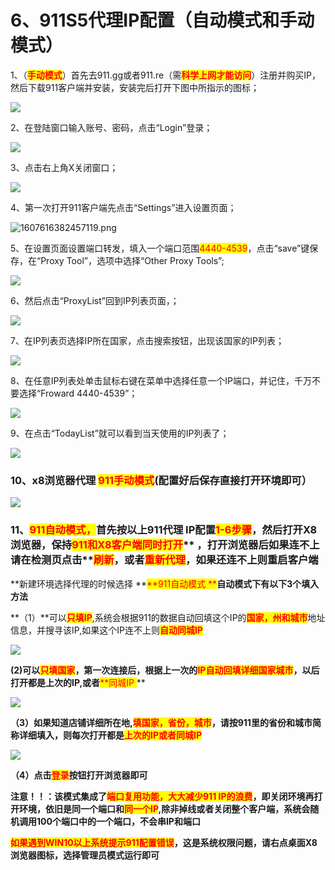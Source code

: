 # 6、911S5代理IP配置（自动模式和手动模式）

1、（<mark style="color:red;">**手动模式**</mark>）首先去911.gg或者911.re（需<mark style="color:red;">**科学上网才能访问**</mark>）注册并购买IP，然后下载911客户端并安装，安装完后打开下图中所指示的图标；



![](https://admin.mbbrowser.com/static/upload/images/article/2020/12/11/1607616381660748.png)

2、在登陆窗口输入账号、密码，点击“Login”登录；

![](https://admin.mbbrowser.com/static/upload/images/article/2020/12/11/1607616381347208.png)

3、点击右上角X关闭窗口；

![](https://admin.mbbrowser.com/static/upload/images/article/2020/12/11/1607616382157821.png)

4、第一次打开911客户端先点击“Settings”进入设置页面；

![1607616382457119.png](https://admin.mbbrowser.com/static/upload/images/article/2020/12/11/1607616382457119.png)

5、在设置页面设置端口转发，填入一个端口范围<mark style="color:red;">4440-4539</mark>，点击“save”键保存，在“Proxy Tool”，选项中选择“Other Proxy Tools”;

![](../.gitbook/assets/1607616382230960.png)

6、然后点击“ProxyList”回到IP列表页面，；

![](https://admin.mbbrowser.com/static/upload/images/article/2020/12/11/1607616383511674.png)

7、在IP列表页选择IP所在国家，点击搜索按钮，出现该国家的IP列表；

![](https://admin.mbbrowser.com/static/upload/images/article/2020/12/11/1607616383214660.png)

8、在任意IP列表处单击鼠标右键在菜单中选择任意一个IP端口，并记住，千万不要选择“Froward 4440-4539”；

![](../.gitbook/assets/1607616382230961.png)

9、在点击“TodayList”就可以看到当天使用的IP列表了；

![](https://admin.mbbrowser.com/static/upload/images/article/2020/12/11/1607616384653757.png)

### 10、x8浏览器代理 <mark style="color:red;">911手动模式</mark>(配置好后保存直接打开环境即可）

![](../.gitbook/assets/p13.png)

### 11、<mark style="color:red;">**911自动模式，**</mark>**首先按以上911代理 IP配置**<mark style="color:red;">**1-6步骤**</mark>**，然后打开X8浏览器，保持**<mark style="color:red;">**911和X8客户端同时打开**</mark>** ，打开浏览器后如果连不上请在检测页点击**<mark style="color:red;">**刷新**</mark>**，或者**<mark style="color:red;">**重新代理**</mark>**，如果还连不上则重启客户端**

**新建环境选择代理的时候选择 **<mark style="color:red;">**911自动模式 **</mark>**自动模式下有以下3个填入方法**

**（1）**可以<mark style="color:red;">**只填IP**</mark>,系统会根据911的数据自动回填这个IP的<mark style="color:red;">**国家，州和城市**</mark>地址信息，并搜寻该IP,如果这个IP连不上则<mark style="color:red;">**自动同城IP**</mark>

![](../.gitbook/assets/b3.png)

**(2)可以**<mark style="color:red;">**只填国家**</mark>**，第一次连接后，根据上一次的**<mark style="color:red;">**IP自动回填详细国家城市**</mark>**，以后打开都是上次的IP,或者**<mark style="color:red;">**同城IP **</mark>** **

![](../.gitbook/assets/b5.png)

**（3）如果知道店铺详细所在地,**<mark style="color:red;">**填国家，省份，城市**</mark>**，请按911里的省份和城市简称详细填入，则每次打开都是**<mark style="color:red;">**上次的IP或者同城IP**</mark>

![](../.gitbook/assets/b6.png)

**（4）点击**<mark style="color:red;">**登录**</mark>**按钮打开浏览器即可**

**注意！！：该模式集成了**<mark style="color:red;">**端口复用功能，大大减少911 IP的浪费**</mark>**，即关闭环境再打开环境，依旧是同一个端口和**<mark style="color:red;">**同一个IP**</mark>**,除非掉线或者关闭整个客户端，系统会随机调用100个端口中的一个端口，不会串IP和端口**

<mark style="color:red;">**如果遇到WIN10以上系统提示911配置错误**</mark>**，这是系统权限问题，请右点桌面X8浏览器图标，选择管理员模式运行即可**
